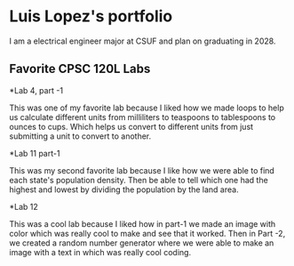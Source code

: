 
# Luis Lopez's portfolio

I am a electrical engineer major at CSUF and plan on graduating in 2028.

## Favorite CPSC 120L Labs

*Lab 4, part -1 

 This was one of my favorite lab because I liked how we made loops to help us calculate different units from milliliters to teaspoons to tablespoons to ounces to cups. Which helps us convert to different units from just submitting a unit to convert to another.

*Lab 11 part-1

 This was my second favorite lab because I like how we were able to find each state's population density. Then be able to tell which one had the highest and lowest by dividing the population by the land area.

*Lab 12 

 This was a cool lab because I liked how in part-1 we made an image with color which was really cool to make and see that it worked. Then in Part -2, we created a random number generator where we were able to make an image with a text in which was really cool coding.
